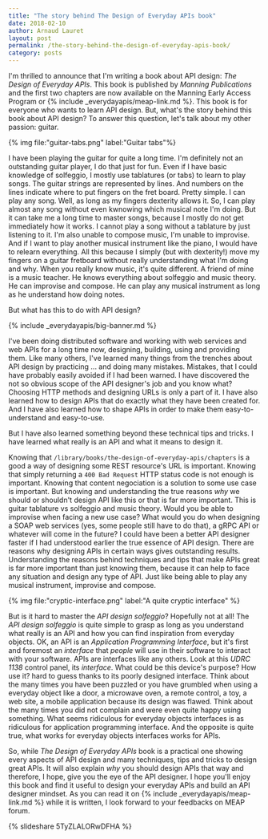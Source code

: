 ```yaml
---
title: "The story behind The Design of Everyday APIs book"
date: 2018-02-10
author: Arnaud Lauret
layout: post
permalink: /the-story-behind-the-design-of-everyday-apis-book/
category: posts
---
```


I'm thrilled to announce that I'm writing a book about API design: _The Design of Everyday APIs_. This book is published by _Manning Publications_ and the first two chapters are now available on the Manning Early Access Program or {% include _everydayapis/meap-link.md %}. This book is for everyone who wants to learn API design.
But, what's the story behind this book about API design? To answer this question, let's talk about my other passion: guitar. <!--more-->

{% img file:"guitar-tabs.png" label:"Guitar tabs"%}

I have been playing the guitar for quite a long time. I'm definitely not an outstanding guitar player, I do that just for fun. Even if I have basic knowledge of solfeggio, I mostly use tablatures (or tabs) to learn to play songs. The guitar strings are represented by lines. And numbers on the lines indicate where to put fingers on the fret board. Pretty simple. I can play any song. Well, as long as my fingers dexterity allows it. So, I can play almost any song without even kwnowing which musical note I'm doing. But it can take me a long time to master songs, because I mostly do not get immediately how it works. I cannot play a song without a tablature by just listening to it. I'm also unable to compose music, I'm unable to improvise. And if I want to play another musical instrument like the piano, I would have to relearn everything. All this because I simply (but with dexterity!) move my fingers on a guitar fretboard without really understanding what I'm doing and why. When you really know music, it's quite different. A friend of mine is a music teacher. He knows everything about solfeggio and music theory. He can improvise and compose. He can play any musical instrument as long as he understand how doing notes.

But what has this to do with API design?

{% include _everydayapis/big-banner.md %}

I've been doing distributed software and working with web services and web APIs for a long time now, designing, building, using and providing them. Like many others, I've learned many things from the trenches about API design by practicing ... and doing many mistakes. Mistakes, that I could have probably easily avoided if I had been warned. I have discovered the not so obvious scope of the API designer's job and you know what? Choosing HTTP methods and designing URLs is only a part of it. I have also learned how to design APIs that do exactly what they have been created for. And I have also learned how to shape APIs in order to make them easy-to-understand and easy-to-use.

But I have also learned something beyond these technical tips and tricks. I have learned what really is an API and what it means to design it.

Knowing that `/library/books/the-design-of-everyday-apis/chapters` is a good a way of designing some REST resource's URL is important. Knowing that simply returning a `400 Bad Request` HTTP status code is not enough is important. Knowing that content negociation is a solution to some use case is important. But knowing and understanding the true reasons _why_ we should or shouldn't design API like this or that is far more important. This is guitar tablature vs solfeggio and music theory. Would you be able to improvise when facing a new use case? What would you do when designing a SOAP web services (yes, some people still have to do that), a gRPC API or whatever will come in the future?
I could have been a better API designer faster if I had understood earlier the true essence of API design. There are reasons why designing APIs in certain ways gives outstanding results. Understanding the reasons behind techniques and tips that make APIs great is far more important than just knowing them, because it can help to face any situation and design any type of API. Just like being able to play any musical instrument, improvise and compose. 

{% img file:"cryptic-interface.png" label:"A quite cryptic interface" %}

But is it hard to master the _API design solfeggio_? Hopefully not at all! The _API design solfeggio_ is quite simple to grasp as long as you understand what really is an API and how you can find inspiration from everyday objects.
OK, an API is an _Application Programming Interface_, but it's first and foremost an _interface_ that _people_ will use in their software to interact with your software.
APIs are interfaces like any others. Look at this _UDRC 1138_ control panel, its _interface_. What could be this device's purpose? How use it? hard to guess thanks to its poorly designed interface. Think about the many times you have been puzzled or you have grumbled when using a everyday object like a door, a microwave oven, a remote control, a toy, a web site, a mobile application because its design was flawed. Think about the many times you did not complain and were even quite happy using something. 
What seems ridiculous for everyday objects interfaces is as ridiculous for application programming interface. And the opposite is quite true, what works for everyday objects interfaces works for APIs.

So, while _The Design of Everyday APIs_ book is a practical one showing every aspects of API design and many techniques, tips and tricks to design great APIs. It will also explain _why_ you should design APIs that way and therefore, I hope, give you the eye of the API designer.
I hope you'll enjoy this book and find it useful to design your everyday APIs and build an API designer mindset. As you can read it on {% include _everydayapis/meap-link.md %} while it is written, I look forward to your feedbacks on MEAP forum.

{% slideshare 5TyZLALORwDFHA %} 


